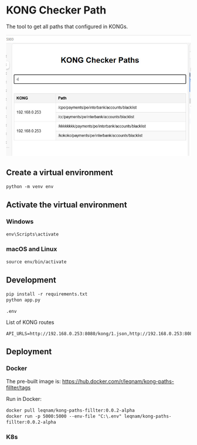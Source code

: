 # KONG Checker Path

The tool to get all paths that configured in KONGs.

![](templates/1.jpg "")

## Create a virtual environment 
```
python -m venv env
```

## Activate the virtual environment

### Windows
```
env\Scripts\activate
```

### macOS and Linux
```
source env/bin/activate
```

## Development

```
pip install -r requirements.txt
python app.py
```

`.env`

List of KONG routes
```
API_URLS=http://192.168.0.253:8080/kong/1.json,http://192.168.0.253:8080/kong/2.json
```

## Deployment

### Docker

The pre-built image is: https://hub.docker.com/r/leqnam/kong-paths-fillter/tags

Run in Docker:
```
docker pull leqnam/kong-paths-fillter:0.0.2-alpha
docker run -p 5000:5000 --env-file "C:\.env" leqnam/kong-paths-fillter:0.0.2-alpha
```

### K8s